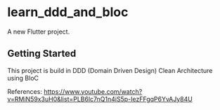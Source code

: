 # learn_ddd_and_bloc

A new Flutter project.

## Getting Started

This project is build in DDD (Domain Driven Design) Clean Architecture using BloC

References: https://www.youtube.com/watch?v=RMiN59x3uH0&list=PLB6lc7nQ1n4iS5p-IezFFgqP6YvAJy84U